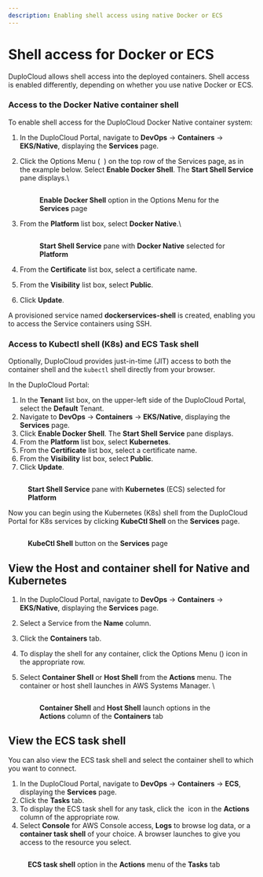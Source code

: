 ```yaml
---
description: Enabling shell access using native Docker or ECS
---
```


# Shell access for Docker or ECS

DuploCloud allows shell access into the deployed containers. Shell access is enabled differently, depending on whether you use native Docker or ECS.

### Access to the Docker Native container shell

To enable shell access for the DuploCloud Docker Native container system:

1. In the DuploCloud Portal, navigate to **DevOps** -> **Containers** -> **EKS/Native**, displaying the **Services** page.
2.  Click the Options Menu ( <img src="../../.gitbook/assets/Kabab_three_Vertical_dots (1) (1).png" alt="" data-size="line"> ) on the top row of the Services page, as in the example below. Select  **Enable Docker Shell**. The **Start Shell Service** pane displays.\


    <div align="left">

    <figure><img src="../../.gitbook/assets/cont3 (2).png" alt=""><figcaption><p><strong>Enable Docker Shell</strong> option in the Options Menu for the <strong>Services</strong> page<br></p></figcaption></figure>

    </div>
3.  From the **Platform** list box, select **Docker Native**.\


    <figure><img src="../../.gitbook/assets/AWS_Shell_Service.png" alt=""><figcaption><p><strong>Start Shell Service</strong> pane with <strong>Docker Native</strong> selected for <strong>Platform</strong></p></figcaption></figure>
4. From the **Certificate** list box, select a certificate name.
5. From the **Visibility** list box, select **Public**.&#x20;
6. Click **Update**.

A provisioned service named **dockerservices-shell** is created, enabling you to access the Service containers using SSH.

### Access to Kubectl shell (K8s) and ECS Task shell

Optionally, DuploCloud provides just-in-time (JIT) access to both the container shell and the `kubectl` shell directly from your browser.&#x20;

In the DuploCloud Portal:

1. In the **Tenant** list box, on the upper-left side of the DuploCloud Portal, select the **Default** Tenant.
2. Navigate to **DevOps** -> **Containers** -> **EKS/Native**, displaying the **Services** page.
3. Click **Enable Docker Shell**. The **Start Shell Service** pane displays.
4. From the **Platform** list box, select **Kubernetes**.
5. From the **Certificate** list box, select a certificate name.
6. From the **Visibility** list box, select **Public**.&#x20;
7. Click **Update**.

<figure><img src="../../.gitbook/assets/AWS_Start_Shell_Service.png" alt=""><figcaption><p><strong>Start Shell Service</strong> pane with <strong>Kubernetes</strong> (ECS) selected for <strong>Platform</strong></p></figcaption></figure>

Now you can begin using the Kubernetes (K8s) shell from the DuploCloud Portal for K8s services by clicking **KubeCtl Shell** on the **Services** page.

<figure><img src="../../.gitbook/assets/AWS_Kubectl_Shell.png" alt=""><figcaption><p><strong>KubeCtl Shell</strong> button on the <strong>Services</strong> page</p></figcaption></figure>

## View the Host and container shell for Native and Kubernetes&#x20;

1. In the DuploCloud Portal, navigate to **DevOps** -> **Containers** -> **EKS/Native**, displaying the **Services** page.
2. Select a Service from the **Name** column.
3. Click the **Containers** tab.
4. To display the shell for any container, click the Options Menu (<img src="../../.gitbook/assets/Kabab_three_Vertical_dots (2).png" alt="" data-size="line">) icon in the appropriate row.
5.  Select **Container Shell** or **Host Shell** from the **Actions** menu. The container or host shell launches in AWS Systems Manager. \


    <figure><img src="../../.gitbook/assets/cont6 (1).png" alt=""><figcaption><p><strong>Container Shell</strong> and <strong>Host Shell</strong> launch options in the <strong>Actions</strong> column of the <strong>Containers</strong> tab</p></figcaption></figure>

## View the ECS task shell &#x20;

You can also view the ECS task shell and select the container shell to which you want to connect.&#x20;

1. In the DuploCloud Portal, navigate to **DevOps** -> **Containers** -> **ECS**, displaying the **Services** page.
2. Click the **Tasks** tab.
3. To display the ECS task shell for any task, click the <img src="../../.gitbook/assets/Kabab_three_Vertical_dots (2).png" alt="" data-size="line"> icon in the **Actions** column of the appropriate row.
4. Select **Console** for AWS Console access, **Logs** to browse log data, or a **container task shell** of your choice. A browser launches to give you access to the resource you select.

<figure><img src="../../.gitbook/assets/ecst.png" alt=""><figcaption><p><strong>ECS task shell</strong> option in the <strong>Actions</strong> menu of the <strong>Tasks</strong> tab</p></figcaption></figure>

